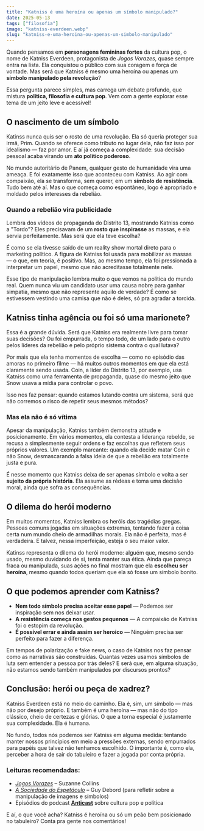 ```yaml
---
title: "Katniss é uma heroína ou apenas um símbolo manipulado?"
date: 2025-05-13
tags: ["filosofia"]
image: "katniss-everdeen.webp"
slug: "katniss-e-uma-heroina-ou-apenas-um-simbolo-manipulado"
---
```


Quando pensamos em **personagens femininas fortes** da cultura pop, o nome de Katniss Everdeen, protagonista de _Jogos Vorazes_, quase sempre entra na lista. Ela conquistou o público com sua coragem e força de vontade. Mas será que Katniss é mesmo uma heroína ou apenas um **símbolo manipulado pela revolução**?

Essa pergunta parece simples, mas carrega um debate profundo, que mistura **política, filosofia e cultura pop**. Vem com a gente explorar esse tema de um jeito leve e acessível!

## O nascimento de um símbolo

Katinss nunca quis ser o rosto de uma revolução. Ela só queria proteger sua irmã, Prim. Quando se oferece como tributo no lugar dela, não faz isso por idealismo — faz por amor. E aí já começa a complexidade: sua decisão pessoal acaba virando um **ato político poderoso**.

No mundo autoritário de Panem, qualquer gesto de humanidade vira uma ameaça. E foi exatamente isso que aconteceu com Katniss. Ao agir com compaixão, ela se transforma, sem querer, em um **símbolo de resistência**. Tudo bem até aí. Mas o que começa como espontâneo, logo é apropriado e moldado pelos interesses da rebelião.

### Quando a rebelião vira publicidade

Lembra dos vídeos de propaganda do Distrito 13, mostrando Katniss como a "Tordo"? Eles precisavam de um **rosto que inspirasse** as massas, e ela servia perfeitamente. Mas será que ela teve escolha?

É como se ela tivesse saído de um reality show mortal direto para o marketing político. A figura de Katniss foi usada para mobilizar as massas — o que, em teoria, é positivo. Mas, ao mesmo tempo, ela foi pressionada a interpretar um papel, mesmo que não acreditasse totalmente nele.

Esse tipo de manipulação lembra muito o que vemos na política do mundo real. Quem nunca viu um candidato usar uma causa nobre para ganhar simpatia, mesmo que não represente aquilo de verdade? É como se estivessem vestindo uma camisa que não é deles, só pra agradar a torcida.

## Katniss tinha agência ou foi só uma marionete?

Essa é a grande dúvida. Será que Katniss era realmente livre para tomar suas decisões? Ou foi empurrada, o tempo todo, de um lado para o outro pelos líderes da rebelião e pelo próprio sistema contra o qual lutava?

Por mais que ela tenha momentos de escolha — como no episódio das amoras no primeiro filme — há muitos outros momentos em que ela está claramente sendo usada. Coin, a líder do Distrito 13, por exemplo, usa Katniss como uma ferramenta de propaganda, quase do mesmo jeito que Snow usava a mídia para controlar o povo.

Isso nos faz pensar: quando estamos lutando contra um sistema, será que não corremos o risco de repetir seus mesmos métodos?

### Mas ela não é só vítima

Apesar da manipulação, Katniss também demonstra atitude e posicionamento. Em vários momentos, ela contesta a liderança rebelde, se recusa a simplesmente seguir ordens e faz escolhas que refletem seus próprios valores. Um exemplo marcante: quando ela decide matar Coin e não Snow, desmascarando a falsa ideia de que a rebelião era totalmente justa e pura.

É nesse momento que Katniss deixa de ser apenas símbolo e volta a ser **sujeito da própria história**. Ela assume as rédeas e toma uma decisão moral, ainda que sofra as consequências.

## O dilema do herói moderno

Em muitos momentos, Katniss lembra os heróis das tragédias gregas. Pessoas comuns jogadas em situações extremas, tentando fazer a coisa certa num mundo cheio de armadilhas morais. Ela não é perfeita, mas é verdadeira. E talvez, nessa imperfeição, esteja o seu maior valor.

Katinss representa o dilema do herói moderno: alguém que, mesmo sendo usado, mesmo duvidando de si, tenta manter sua ética. Ainda que pareça fraca ou manipulada, suas ações no final mostram que ela **escolheu ser heroína**, mesmo quando todos queriam que ela só fosse um símbolo bonito.

## O que podemos aprender com Katniss?

*   **Nem todo símbolo precisa aceitar esse papel** — Podemos ser inspiração sem nos deixar usar.
*   **A resistência começa nos gestos pequenos** — A compaixão de Katniss foi o estopim da revolução.
*   **É possível errar e ainda assim ser heroico** — Ninguém precisa ser perfeito para fazer a diferença.

Em tempos de polarização e fake news, o caso de Katniss nos faz pensar como as narrativas são construídas. Quantas vezes usamos símbolos de luta sem entender a pessoa por trás deles? E será que, em alguma situação, não estamos sendo também manipulados por discursos prontos?

## Conclusão: herói ou peça de xadrez?

Katniss Everdeen está no meio do caminho. Ela é, sim, um símbolo — mas não por desejo próprio. E também é uma heroína — mas não do tipo clássico, cheio de certezas e glórias. O que a torna especial é justamente sua complexidade. Ela é humana.

No fundo, todos nós podemos ser Katniss em alguma medida: tentando manter nossos princípios em meio a pressões externas, sendo empurrados para papéis que talvez não tenhamos escolhido. O importante é, como ela, perceber a hora de sair do tabuleiro e fazer a jogada por conta própria.

### Leituras recomendadas:

*   _[Jogos Vorazes](https://amzn.to/4d5lxS8)_ – Suzanne Collins
*   _[A Sociedade do Espetáculo](https://amzn.to/4iUZZZN)_ – Guy Debord (para refletir sobre a manipulação de imagens e símbolos)
*   Episódios do podcast **[Anticast](https://open.spotify.com/show/40IuG6Qs0lwYntanTQbpDJ)** sobre cultura pop e política

E aí, o que você acha? Katniss é heroína ou só um peão bem posicionado no tabuleiro? Conta pra gente nos comentários!